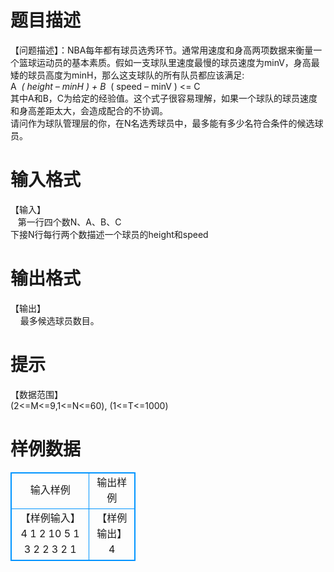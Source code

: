 # 

 
 # 题目描述 
【问题描述】：NBA每年都有球员选秀环节。通常用速度和身高两项数据来衡量一个篮球运动员的基本素质。假如一支球队里速度最慢的球员速度为minV，身高最矮的球员高度为minH，那么这支球队的所有队员都应该满足:<BR>A&nbsp;*&nbsp;(&nbsp;height&nbsp;–&nbsp;minH&nbsp;)&nbsp;+&nbsp;B&nbsp;*&nbsp;(&nbsp;speed&nbsp;–&nbsp;minV&nbsp;)&nbsp;&lt;=&nbsp;C<BR>	其中A和B，C为给定的经验值。这个式子很容易理解，如果一个球队的球员速度和身高差距太大，会造成配合的不协调。<BR>	请问作为球队管理层的你，在N名选秀球员中，最多能有多少名符合条件的候选球员。 

 
 # 输入格式 
【输入】<BR>&nbsp;&nbsp;	第一行四个数N、A、B、C<BR>	下接N行每行两个数描述一个球员的height和speed 

 
 # 输出格式 
【输出】<BR>&nbsp;&nbsp;&nbsp;	最多候选球员数目。 

 
 # 提示 
【数据范围】<BR>		(2&lt;=M&lt;=9,1&lt;=N&lt;=60),&nbsp;(1&lt;=T&lt;=1000)<BR> 
# 样例数据
<style>
        table,table tr th, table tr td { border:1px solid #0094ff; }
        table { width: 200px; min-height: 25px; line-height: 25px; text-align: center; border-collapse: collapse;}   
    </style>
<table>
	<tr>
		<td>输入样例</td>
		<td>输出样例</td>
	</tr>
<tr><td>【样例输入】
4 1 2 10
5 1
3 2
2 3
2 1</td><td>【样例输出】
4</td></tr></table>
